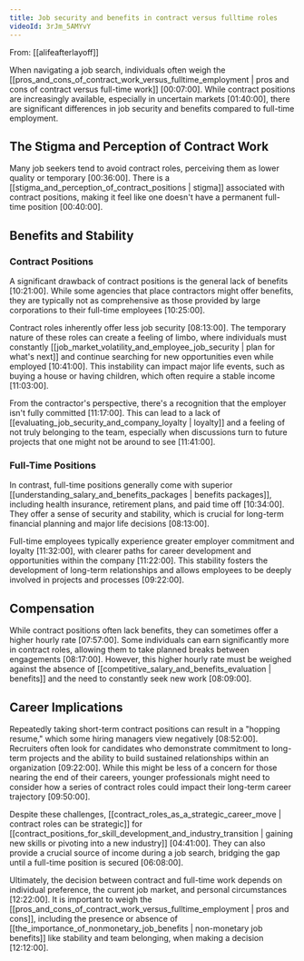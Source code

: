 ```yaml
---
title: Job security and benefits in contract versus fulltime roles
videoId: 3rJm_5AMYvY
---
```


From: [[alifeafterlayoff]] <br/> 

When navigating a job search, individuals often weigh the [[pros_and_cons_of_contract_work_versus_fulltime_employment | pros and cons of contract versus full-time work]] <a class="yt-timestamp" data-t="00:07:00">[00:07:00]</a>. While contract positions are increasingly available, especially in uncertain markets <a class="yt-timestamp" data-t="01:40:00">[01:40:00]</a>, there are significant differences in job security and benefits compared to full-time employment.

## The Stigma and Perception of Contract Work

Many job seekers tend to avoid contract roles, perceiving them as lower quality or temporary <a class="yt-timestamp" data-t="00:36:00">[00:36:00]</a>. There is a [[stigma_and_perception_of_contract_positions | stigma]] associated with contract positions, making it feel like one doesn't have a permanent full-time position <a class="yt-timestamp" data-t="00:40:00">[00:40:00]</a>.

## Benefits and Stability

### Contract Positions
A significant drawback of contract positions is the general lack of benefits <a class="yt-timestamp" data-t="10:21:00">[10:21:00]</a>. While some agencies that place contractors might offer benefits, they are typically not as comprehensive as those provided by large corporations to their full-time employees <a class="yt-timestamp" data-t="10:25:00">[10:25:00]</a>.

Contract roles inherently offer less job security <a class="yt-timestamp" data-t="08:13:00">[08:13:00]</a>. The temporary nature of these roles can create a feeling of limbo, where individuals must constantly [[job_market_volatility_and_employee_job_security | plan for what's next]] and continue searching for new opportunities even while employed <a class="yt-timestamp" data-t="10:41:00">[10:41:00]</a>. This instability can impact major life events, such as buying a house or having children, which often require a stable income <a class="yt-timestamp" data-t="11:03:00">[11:03:00]</a>.

From the contractor's perspective, there's a recognition that the employer isn't fully committed <a class="yt-timestamp" data-t="11:17:00">[11:17:00]</a>. This can lead to a lack of [[evaluating_job_security_and_company_loyalty | loyalty]] and a feeling of not truly belonging to the team, especially when discussions turn to future projects that one might not be around to see <a class="yt-timestamp" data-t="11:41:00">[11:41:00]</a>.

### Full-Time Positions
In contrast, full-time positions generally come with superior [[understanding_salary_and_benefits_packages | benefits packages]], including health insurance, retirement plans, and paid time off <a class="yt-timestamp" data-t="10:34:00">[10:34:00]</a>. They offer a sense of security and stability, which is crucial for long-term financial planning and major life decisions <a class="yt-timestamp" data-t="08:13:00">[08:13:00]</a>.

Full-time employees typically experience greater employer commitment and loyalty <a class="yt-timestamp" data-t="11:32:00">[11:32:00]</a>, with clearer paths for career development and opportunities within the company <a class="yt-timestamp" data-t="11:22:00">[11:22:00]</a>. This stability fosters the development of long-term relationships and allows employees to be deeply involved in projects and processes <a class="yt-timestamp" data-t="09:22:00">[09:22:00]</a>.

## Compensation
While contract positions often lack benefits, they can sometimes offer a higher hourly rate <a class="yt-timestamp" data-t="07:57:00">[07:57:00]</a>. Some individuals can earn significantly more in contract roles, allowing them to take planned breaks between engagements <a class="yt-timestamp" data-t="08:17:00">[08:17:00]</a>. However, this higher hourly rate must be weighed against the absence of [[competitive_salary_and_benefits_evaluation | benefits]] and the need to constantly seek new work <a class="yt-timestamp" data-t="08:09:00">[08:09:00]</a>.

## Career Implications
Repeatedly taking short-term contract positions can result in a "hopping resume," which some hiring managers view negatively <a class="yt-timestamp" data-t="08:52:00">[08:52:00]</a>. Recruiters often look for candidates who demonstrate commitment to long-term projects and the ability to build sustained relationships within an organization <a class="yt-timestamp" data-t="09:22:00">[09:22:00]</a>. While this might be less of a concern for those nearing the end of their careers, younger professionals might need to consider how a series of contract roles could impact their long-term career trajectory <a class="yt-timestamp" data-t="09:50:00">[09:50:00]</a>.

Despite these challenges, [[contract_roles_as_a_strategic_career_move | contract roles can be strategic]] for [[contract_positions_for_skill_development_and_industry_transition | gaining new skills or pivoting into a new industry]] <a class="yt-timestamp" data-t="04:41:00">[04:41:00]</a>. They can also provide a crucial source of income during a job search, bridging the gap until a full-time position is secured <a class="yt-timestamp" data-t="06:08:00">[06:08:00]</a>.

Ultimately, the decision between contract and full-time work depends on individual preference, the current job market, and personal circumstances <a class="yt-timestamp" data-t="12:22:00">[12:22:00]</a>. It is important to weigh the [[pros_and_cons_of_contract_work_versus_fulltime_employment | pros and cons]], including the presence or absence of [[the_importance_of_nonmonetary_job_benefits | non-monetary job benefits]] like stability and team belonging, when making a decision <a class="yt-timestamp" data-t="12:12:00">[12:12:00]</a>.
